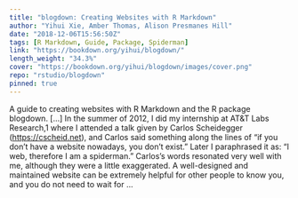 ```yaml
---
title: "blogdown: Creating Websites with R Markdown"
author: "Yihui Xie, Amber Thomas, Alison Presmanes Hill"
date: "2018-12-06T15:56:50Z"
tags: [R Markdown, Guide, Package, Spiderman]
link: "https://bookdown.org/yihui/blogdown/"
length_weight: "34.3%"
cover: "https://bookdown.org/yihui/blogdown/images/cover.png"
repo: "rstudio/blogdown"
pinned: true
---
```


A guide to creating websites with R Markdown and the R package blogdown. [...] In the summer of 2012, I did my internship at AT&T Labs Research,1 where I attended a talk given by Carlos Scheidegger (https://cscheid.net), and Carlos said something along the lines of “if you don’t have a website nowadays, you don’t exist.” Later I paraphrased it as: “I web, therefore I am a spiderman.” Carlos’s words resonated very well with me, although they were a little exaggerated. A well-designed and maintained website can be extremely helpful for other people to know you, and you do not need to wait for ...
